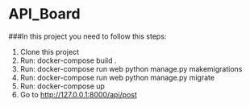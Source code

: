 # API_Board
###In this project you need to follow this steps:
1. Clone this project
2. Run: docker-compose build .
3. Run: docker-compose run web python manage.py makemigrations
4. Run: docker-compose run web python manage.py migrate
5. Run: docker-compose up
6. Go to http://127.0.0.1:8000/api/post

